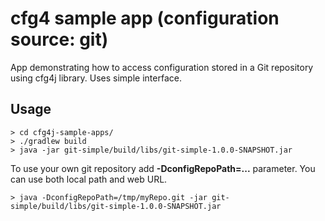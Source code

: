 # cfg4 sample app (configuration source: git)
App demonstrating how to access configuration stored in a Git repository using cfg4j library. Uses simple interface.

## Usage
```
> cd cfg4j-sample-apps/
> ./gradlew build
> java -jar git-simple/build/libs/git-simple-1.0.0-SNAPSHOT.jar
```

To use your own git repository add **-DconfigRepoPath=...** parameter. You can use both local path and web URL.

```
> java -DconfigRepoPath=/tmp/myRepo.git -jar git-simple/build/libs/git-simple-1.0.0-SNAPSHOT.jar
```